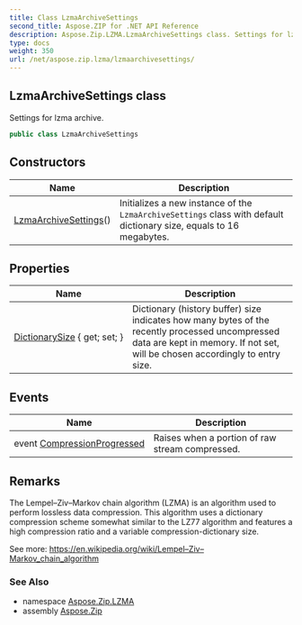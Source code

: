 ```yaml
---
title: Class LzmaArchiveSettings
second_title: Aspose.ZIP for .NET API Reference
description: Aspose.Zip.LZMA.LzmaArchiveSettings class. Settings for lzma archive
type: docs
weight: 350
url: /net/aspose.zip.lzma/lzmaarchivesettings/
---
```

## LzmaArchiveSettings class

Settings for lzma archive.

```csharp
public class LzmaArchiveSettings
```

## Constructors

| Name | Description |
| --- | --- |
| [LzmaArchiveSettings](lzmaarchivesettings/)() | Initializes a new instance of the `LzmaArchiveSettings` class with default dictionary size, equals to 16 megabytes. |

## Properties

| Name | Description |
| --- | --- |
| [DictionarySize](../../aspose.zip.lzma/lzmaarchivesettings/dictionarysize/) { get; set; } | Dictionary (history buffer) size indicates how many bytes of the recently processed uncompressed data are kept in memory. If not set, will be chosen accordingly to entry size. |

## Events

| Name | Description |
| --- | --- |
| event [CompressionProgressed](../../aspose.zip.lzma/lzmaarchivesettings/compressionprogressed/) | Raises when a portion of raw stream compressed. |

## Remarks

The Lempel–Ziv–Markov chain algorithm (LZMA) is an algorithm used to perform lossless data compression. This algorithm uses a dictionary compression scheme somewhat similar to the LZ77 algorithm and features a high compression ratio and a variable compression-dictionary size.

See more: https://en.wikipedia.org/wiki/Lempel–Ziv–Markov_chain_algorithm

### See Also

* namespace [Aspose.Zip.LZMA](../../aspose.zip.lzma/)
* assembly [Aspose.Zip](../../)


